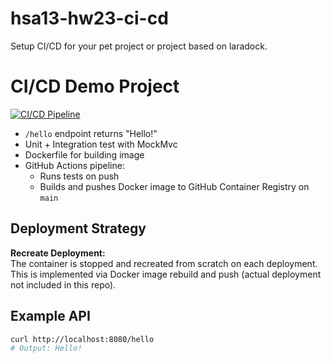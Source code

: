 # hsa13-hw23-ci-cd
Setup CI/CD for your pet project or project based on laradock.

# CI/CD Demo Project

[![CI/CD Pipeline](https://github.com/kovamaru/hsa13-hw23-ci-cd/actions/workflows/ci-cd.yml/badge.svg)](https://github.com/kovamaru/hsa13-hw23-ci-cd/actions/workflows/ci-cd.yml)

- `/hello` endpoint returns "Hello!"
- Unit + Integration test with MockMvc
- Dockerfile for building image
- GitHub Actions pipeline:
    - Runs tests on push
    - Builds and pushes Docker image to GitHub Container Registry on `main`

## Deployment Strategy

**Recreate Deployment:**  
The container is stopped and recreated from scratch on each deployment.  
This is implemented via Docker image rebuild and push (actual deployment not included in this repo).

## Example API

```bash
curl http://localhost:8080/hello
# Output: Hello!
